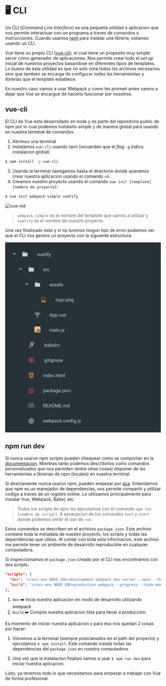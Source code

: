 # 🖥 CLI

Un CLI (*Command Line Interface*) es una pequeña utilidad o aplicacion que nos permite interactuar con un programa a traves de comandos o instrucciones. Cuando usamos [npm]() para instalar una libreria, estamos usando un CLI.

Vue tiene su propio CLI ([vue-cli](https://github.com/vuejs/vue-cli)), el cual tiene un proposito muy simple: servir como generador de aplicaciones. Nos permite crear todo el *set up* inicial de nuestros proyectos basandose en diferentes tipos de templates. Lo bueno de esta utilidad es que no solo crea todos los archivos necesarios sino que tambien se encarga de configurar todas las herramientas y librerias que el template establece.

En nuestro caso vamos a usar Webpack y como les prometi antes vamos a dejar que Vue se encargue de hacerlo funcionar por nosotros.

## vue-cli
El CLI de Vue esta desarrollado en node y es parte del repositorio public de npm por lo cual podemos instalarlo simple y de manera global para usando en nuestra terminal de comandos.

1. Abrimos una terminal
2. Instalamos `vue-cli` usando npm (recuerden que el *flag* `-g` indica instalacion global)
```bash
$ npm install -g vue-cli
```
3. Usando la terminal navegamos hasta el directorio donde queramos crear nuestra aplicacion usando el comando `cd`.
4. Creamos nuestro proyecto usando el comando `vue init [template] [nombre de proyecto]`:
```bash
$ vue init webpack-simple vuetify
```

![vue-init](../img/cli.gif)

> `webpack-simple` es el nombre del template que vamos a utilizar y `vuetify` es el nombre de nuestro proyecto.

Una vez finalizado esto y si no tuvimos ningun tipo de error podemos ver que el CLI nos genero un proyecto con la siguiente estructura:

![project](../img/project.png)

## npm run dev

Si nunca usaron npm scripts pueden chequear como se comportan en la [documentacion](https://docs.npmjs.com/misc/scripts). Mientras tanto podemos describirlos como comandos personalizados que nos permiten (entre otras cosas) disponer de las herramientas o librerias de npm (locales) en nuestra terminal.

Si directamente nunca usaron npm, pueden empezar por [aca](https://docs.npmjs.com/getting-started/what-is-npm). Entendamos que npm es un manejador de dependencias, nos permite compartir y utilizar codigo a traves de un registro online. Lo utilizamos principalmente para instalar Vue, Webpack, Babel, etc.

> Todos los scripts de npm los ejecutamos con el comando `npm run [nombre de script]`. A excecpcion de los comandos `test` y `start` donde podemos omitir el uso de `run`.

Estos comandos se describen en el archivos `package.json`. Este archivo contiene toda la metadata de nuestro proyecto, los scripts y todas las dependencias que utilizo. Al contar con toda esta informacion, este archivo me permite tener un ambiente de desarrollo reproducible en cualquier computadora.

Si inspeccionamos el `package.json` creado por el CLI nos encontramos con dos scripts:

```json
"scripts": {
  "dev": "cross-env NODE_ENV=development webpack-dev-server --open --hot",
  "build": "cross-env NODE_ENV=production webpack --progress --hide-modules"
},
```

1. `dev` ➡️ Incia nuestra aplicacion en modo de desarrollo utilizando webpack
2. `build` ➡️ Compila nuestra aplicacion lista para llevar a produccion.

Es momento de iniciar nuestra aplicacion y para eso nos quedan 2 cosas por hacer:

1. Volvemos a la terminal (siempre posicianados en el path del proyecto) y ejecutamos `$ npm install`. Este comando instala todas las dependencias del `package.json` en nuestra computadora.

2. Una vez que la instalacion finalizo vamos a usar `$ npm run dev` para iniciar nuestra aplicacion.


Listo, ya tenemos todo lo que necesitamos para empezar a trabajar con Vue de forma profesional.

